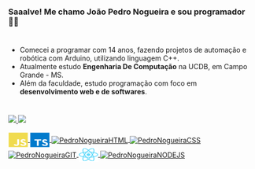 ### Saaalve! Me chamo João Pedro Nogueira e sou programador 👋🏼
#
- Comecei a programar com 14 anos, fazendo projetos de automação e robótica com Arduino, utilizando linguagem C++.
- Atualmente estudo <strong>Engenharia De Computação</strong> na UCDB, em Campo Grande - MS.
- Além da faculdade, estudo programação com foco em <strong>desenvolvimento web e de softwares</strong>.
#

<div style="display: inline_block">
  <a href="https://github.com/Joao-Pedro-Nogueira">
    <img height="180em" src="https://github-readme-stats.vercel.app/api?username=Joao-Pedro-Nogueira&show_icons=true&theme=dark&include_all_commits=true&count_private=true"/>
  <img height="180em" src="https://github-readme-stats.vercel.app/api/top-langs/?username=Joao-Pedro-Nogueira&layout=compact&langs_count=7&theme=dark"/>
</div>
  
<div style="display: inline_block"><br>
  <img align="center" alt="PedroNogueiraJS" height="30" width="40" src="https://raw.githubusercontent.com/devicons/devicon/master/icons/javascript/javascript-plain.svg">
  <img align="center" alt="PedroNogueiraTS" height="30" width="40" src="https://raw.githubusercontent.com/devicons/devicon/master/icons/typescript/typescript-plain.svg">
  <img align="center" alt="PedroNogueiraHTML" height="30" width="40" src="https://cdn.jsdelivr.net/gh/devicons/devicon/icons/html5/html5-plain.svg">
  <img align="center" alt="PedroNogueiraCSS" height="30" width="40" src="https://cdn.jsdelivr.net/gh/devicons/devicon/icons/css3/css3-plain.svg">
  <img align="center" alt="PedroNogueiraGIT" height="30" width="40" src="https://cdn.jsdelivr.net/gh/devicons/devicon/icons/git/git-plain.svg">
  <img align="center" alt="PedroNogueiraREACT" height="30" width="40" src="https://raw.githubusercontent.com/devicons/devicon/master/icons/react/react-original.svg">
  <img align="center" alt="PedroNogueiraNODEJS" height="30" width="40" src="https://cdn.jsdelivr.net/gh/devicons/devicon/icons/nodejs/nodejs-plain.svg">
</div>
